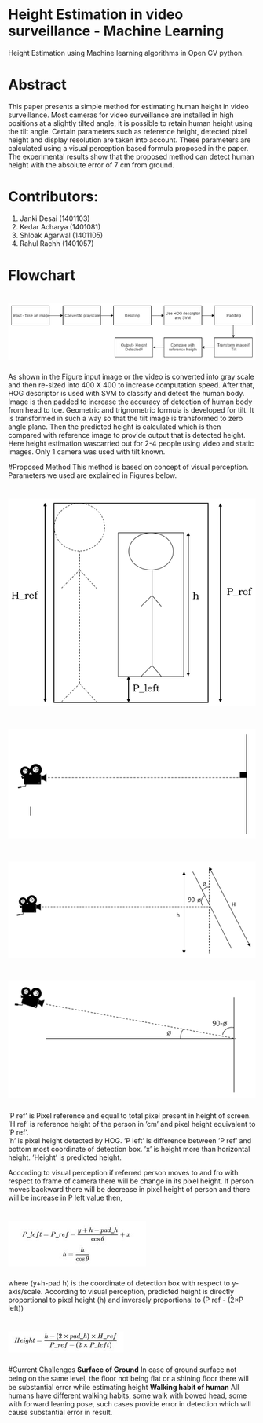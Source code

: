 
# Height Estimation in video surveillance - Machine Learning

Height Estimation using Machine learning algorithms in Open CV python. 

# Abstract <br/>

This paper presents a simple method for estimating human height in video surveillance. Most cameras for video surveillance are installed in high positions at a slightly tilted angle, it is possible to retain human height using the tilt angle. Certain parameters such as reference height, detected pixel height and display resolution are taken into account. These parameters are calculated using a visual perception based formula proposed in the paper. The experimental results show that the proposed method can detect human height with the absolute error of 7 cm from ground. 

# Contributors:<br/>
1. Janki Desai (1401103)<br/>
2. Kedar Acharya (1401081)<br/>
3. Shloak Agarwal (1401105)<br/>
4. Rahul Rachh (1401057)<br/>

# Flowchart <br/>
# ![Alt text](/flowdiagram.jpg?raw=true "Flowchart")
As shown in the Figure input image or the video is converted into gray scale and then re-sized into 400 X 400 to increase computation speed. After that, HOG descriptor is used with SVM to classify and detect the human body. Image is then padded to increase the accuracy of detection of human body from head to toe. Geometric and trignometric formula is developed for tilt. It is transformed in such a way so that the tilt image is transformed to zero angle plane. Then the predicted height is calculated which is then compared with reference image to provide output that is detected height. Here height estimation wascarried out for 2-4 people using video and static images. Only 1 camera was used with tilt known. 


#Proposed Method
This method is based on concept of visual perception. Parameters we used are explained in Figures below.
# ![Alt text](/dig.png?raw=true "Parameters")
# ![Alt text](/Fig1.png?raw=true "Zero Tilt Angle")
# ![Alt text](/Fig2.png?raw=true " Person is tilted making ’Phi’ angle with camera")
# ![Alt text](/Fig3.png?raw=true "Camera is tilted making ’Phi’ angle")

 ’P ref’ is Pixel reference and equal to total pixel present in height of screen. 
 ’H ref’ is reference height of the person in ’cm’ and pixel height equivalent to ’P ref’.  
 ’h’ is pixel height detected by HOG.
 ’P left’ is difference between ’P ref’ and bottom most coordinate of detection box. 
 ’x’ is height more than horizontal height. 
 ’Height’ is predicted height.
 
According to visual perception if referred person moves to and fro with respect to frame of camera there will be change in its pixel height. If person moves backward there will be decrease in pixel height of person and there will be increase in P left value then,

 # ![Alt text](/Formula1.jpg?raw=true "Equation 1")
 
 where (y+h-pad h) is the coordinate of detection box with respect to y-axis/scale. According to visual perception, predicted height is directly proportional to pixel height (h) and inversely proportional to (P ref - (2×P left))

 # ![Alt text](/Formula2.jpg?raw=true "Equation 2")
 
 #Current Challenges
  **Surface of Ground** 
 In case of ground surface not being on the same level, the ﬂoor not being ﬂat or a shining ﬂoor there will be substantial error while estimating height
 **Walking habit of human**
  All humans have different walking habits, some walk with bowed head, some with forward leaning pose, such cases provide error in detection which will cause substantial error in result.


 




